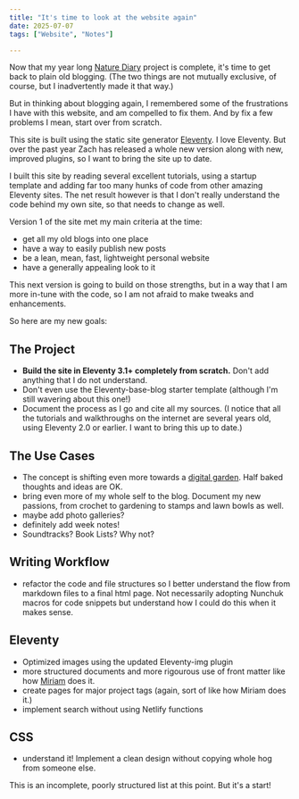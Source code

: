 ```yaml
---
title: "It's time to look at the website again"
date: 2025-07-07
tags: ["Website", "Notes"]

---
```

Now that my year long [Nature Diary](https://madbaker.com/tags/diary) project is complete, it's time to get back to plain old blogging.  (The two things are not mutually exclusive, of course, but I inadvertently made it that way.)

But in thinking about blogging again, I remembered some of the frustrations I have with this website, and am compelled to fix them.  And by fix a few problems I mean, start over from scratch.

This site is built using the static site generator [Eleventy](https://11ty.dev).  I love Eleventy.  But over the past year Zach has released a whole new version along with new, improved plugins, so I want to bring the site up to date.  

I built this site by reading several excellent tutorials, using a startup template and adding far too many hunks of code from other amazing Eleventy sites.  The net result however is that I don't really understand the code behind my own site, so that needs to change as well.

Version 1 of the site met my main criteria at the time:

- get all my old blogs into one place
- have a way to easily publish new posts
- be a lean, mean, fast, lightweight personal website
- have a generally appealing look to it

This next version is going to build on those strengths, but in a way that I am more in-tune with the code, so I am not afraid to make tweaks and enhancements.

So here are my new goals:

## The Project

- **Build the site in Eleventy 3.1+ completely from scratch.**  Don't add anything that I do not understand.  
- Don't even use the Eleventy-base-blog starter template (although I'm still wavering about this one!)
- Document the process as I go and cite all my sources.  (I notice that all the tutorials and walkthroughs on the internet are several years old, using Eleventy 2.0 or earlier.  I want to bring this up to date.)

## The Use Cases

- The concept is shifting even more towards a [digital garden](https://joelhooks.com/digital-garden).  Half baked thoughts and ideas are OK.
- bring even more of my whole self to the blog.  Document my new passions, from crochet to gardening to stamps and lawn bowls as well.
- maybe add photo galleries?
- definitely add week notes!
- Soundtracks?  Book Lists?  Why not?


## Writing Workflow

- refactor the code and file structures so I better understand the flow from markdown files to a final html page. Not necessarily adopting Nunchuk macros for code snippets but understand how I could do this when it makes sense.
  
## Eleventy

- Optimized images using the updated Eleventy-img plugin
- more structured documents and more rigourous use of front matter like how [Miriam](https://www.miriamsuzanne.com/) does it.
- create pages for major project tags (again, sort of like how Miriam does it.)
- implement search without using Netlify functions

## CSS

- understand it!  Implement a clean design without copying whole hog from someone else.


This is an incomplete, poorly structured list at this point.  But it's a start!
